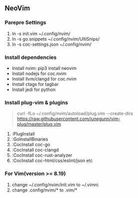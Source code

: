 ## NeoVim
### Parepre Settings
1. ln -s init.vim ~/.config/nvim/
2. ln -s go.snippets ~/.config/nvim/UltiSnips/
3. ln -s coc-settings.json ~/.config/nvim/

### Install dependencies
- Install nvim: pip3 install neovim
- Install nodejs for coc.nvim
- Install llvm/clangd for coc.nvim
- Install ctags for tagbar
- Install jedi for python

### Install plug-vim & plugins
> curl -fLo ~/.config/nvim/autoload/plug.vim --create-dirs https://raw.githubusercontent.com/junegunn/vim-plug/master/plug.vim

1. :PlugInstall
2. :GoInstallBinaries
3. :CocInstall coc-go
4. :CocInstall coc-clangd
5. :CocInstall coc-rust-analyzer
6. :CocInstall coc-html/css/eslint/json etc

### For Vim(version >= 8.19)
1. change ~/.config/nvim/init.vim to ~/.vimrc  
2. change .config/nvim/* to .vim/*
